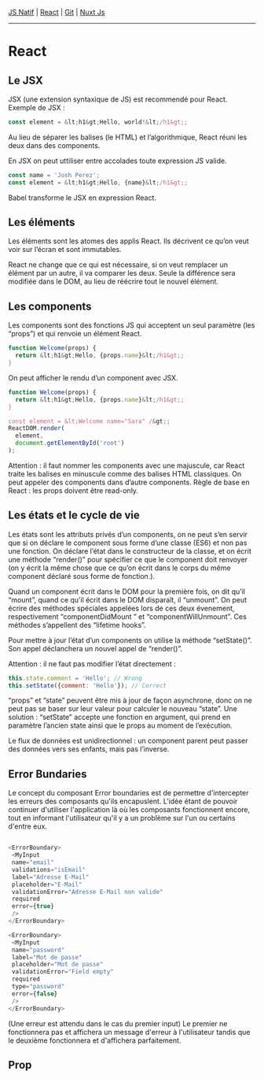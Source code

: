 [JS Natif](https://github.com/d0ganoo/Docs/blob/master/JS_Natif.md)   | [React](https://github.com/d0ganoo/Docs/blob/master/react.md) | [Git](https://github.com/d0ganoo/Docs/blob/master/git.md)  | [Nuxt Js](https://github.com/d0ganoo/Docs/blob/master/nuxt.md)

* * * 

# React
Le JSX
---

JSX (une extension syntaxique de JS) est recommendé pour React. Exemple de JSX :  
```Javascript
const element = &lt;h1&gt;Hello, world!&lt;/h1&gt;;
```


Au lieu de séparer les balises (le HTML) et l’algorithmique, React réuni les deux dans des components.

En JSX on peut uttiliser entre accolades toute expression JS valide.  
```Javascript
const name = 'Josh Perez';  
const element = &lt;h1&gt;Hello, {name}&lt;/h1&gt;;
```

Babel transforme le JSX en expression React.

Les éléments
---

Les éléments sont les atomes des applis React. Ils décrivent ce qu’on veut voir sur l’écran et sont immutables.

React ne change que ce qui est nécessaire, si on veut remplacer un élément par un autre, il va comparer les deux. Seule la différence sera modifiée dans le DOM, au lieu de réécrire tout le nouvel élément.

Les components
---

Les components sont des fonctions JS qui acceptent un seul paramètre (les “props”) et qui renvoie un élément React.  
```Javascript
function Welcome(props) {  
  return &lt;h1&gt;Hello, {props.name}&lt;/h1&gt;;  
}
```

On peut afficher le rendu d’un component avec JSX.  
```Javascript
function Welcome(props) {  
  return &lt;h1&gt;Hello, {props.name}&lt;/h1&gt;;  
}

const element = &lt;Welcome name="Sara" /&gt;;  
ReactDOM.render(  
  element,  
  document.getElementById('root')  
);
```

Attention : il faut nommer les components avec une majuscule, car React traite les balises en minuscule comme des balises HTML classiques.
On peut appeler des components dans d’autre components.
Règle de base en React : les props doivent être read-only.

Les états et le cycle de vie
---

Les états sont les attributs privés d’un components, on ne peut s’en servir que si on déclare le component sous forme d’une classe (ES6) et non pas une fonction. On déclare l’état dans le constructeur de la classe, et on écrit une méthode “render()” pour spécifier ce que le component doit renvoyer (on y écrit la même chose que ce qu’on écrit dans le corps du même component déclaré sous forme de fonction.).

Quand un component écrit dans le DOM pour la première fois, on dit qu’il “mount”, quand ce qu’il écrit dans le DOM disparaît, il “unmount”. On peut écrire des méthodes spéciales appelées lors de ces deux évenement, respectivement “componentDidMount
” et “componentWillUnmount”. Ces méthodes s’appellent des “lifetime hooks”.

Pour mettre à jour l’état d’un components on utilise la méthode “setState()”. Son appel déclanchera un nouvel appel de “render()”.

Attention : il ne faut pas modifier l’état directement :  
```Javascript
this.state.comment = 'Hello'; // Wrong  
this.setState({comment: 'Hello'}); // Correct
```


“props” et “state” peuvent être mis à jour de façon asynchrone, donc on ne peut pas se baser sur leur valeur pour calculer le nouveau “state”. Une solution : “setState” accepte une fonction en argument, qui prend en paramètre l’ancien state ainsi que le props au moment de l’exécution.

Le flux de données est unidirectionnel : un component parent peut passer des données vers ses enfants, mais pas l’inverse.

Error Bundaries
---

Le concept du composant Error boundaries est de permettre d'intercepter les erreurs des composants qu'ils encapuslent.
L'idée étant de pouvoir continuer d'utiliser l'application là où les composants fonctionnent encore, tout en informant l'utilisateur qu'il y a un problème sur l'un ou certains d'entre eux.

``` Javascript

<ErrorBoundary>
 <MyInput
 name="email"
 validations="isEmail"
 label="Adresse E-Mail"
 placeholder="E-Mail"
 validationError="Adresse E-Mail non valide"
 required
 error={true}
 />
</ErrorBoundary>

<ErrorBoundary>
 <MyInput
 name="password"
 label="Mot de passe"
 placeholder="Mot de passe"
 validationError="Field empty"
 required
 type="password"
 error={false}
 />
</ErrorBoundary>

```
(Une erreur est attendu dans le cas du premier input)
Le premier ne fonctionnera pas et affichera un message d'erreur à l'utilisateur tandis que le deuxième fonctionnera et d'affichera parfaitement.

Prop
---

